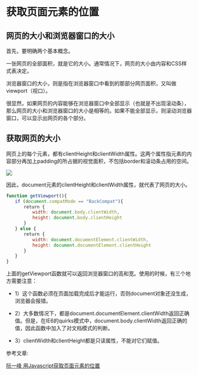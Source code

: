 # 获取页面元素的位置

## 网页的大小和浏览器窗口的大小

首先，要明确两个基本概念。

一张网页的全部面积，就是它的大小。通常情况下，网页的大小由内容和CSS样式表决定。

浏览器窗口的大小，则是指在浏览器窗口中看到的那部分网页面积，又叫做viewport（视口）。

很显然，如果网页的内容能够在浏览器窗口中全部显示（也就是不出现滚动条），那么网页的大小和浏览器窗口的大小是相等的。如果不能全部显示，则滚动浏览器窗口，可以显示出网页的各个部分。

## 获取网页的大小

网页上的每个元素，都有clientHeight和clientWidth属性。这两个属性指元素的内容部分再加上padding的所占据的视觉面积，不包括border和滚动条占用的空间。

<img class="zoom-custom-imgs" src="https://i260.photobucket.com/albums/ii7/ruanyf/blog/bg2009091402.gif" />

因此，document元素的clientHeight和clientWidth属性，就代表了网页的大小。

```js
function getViewport(){
　　if (document.compatMode == "BackCompat"){
　　　　return {
　　　　　　width: document.body.clientWidth,
　　　　　　height: document.body.clientHeight
　　　　}
　　} else {
　　　　return {
　　　　　　width: document.documentElement.clientWidth,
　　　　　　height: document.documentElement.clientHeight
　　　　}
　　}
}
```

上面的getViewport函数就可以返回浏览器窗口的高和宽。使用的时候，有三个地方需要注意：

- 1）这个函数必须在页面加载完成后才能运行，否则document对象还没生成，浏览器会报错。

- 2）大多数情况下，都是document.documentElement.clientWidth返回正确值。但是，在IE6的quirks模式中，document.body.clientWidth返回正确的值，因此函数中加入了对文档模式的判断。

- 3）clientWidth和clientHeight都是只读属性，不能对它们赋值。

参考文章: 

[阮一峰 用Javascript获取页面元素的位置](https://www.ruanyifeng.com/blog/2009/09/find_element_s_position_using_javascript.html)